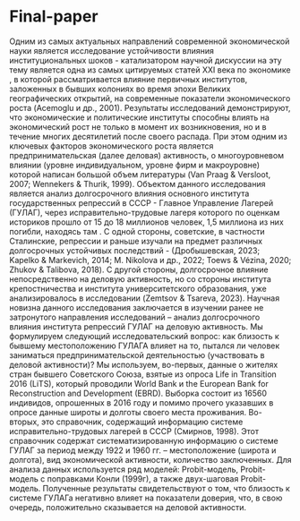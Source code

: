 # Final-paper
  Одним из самых актуальных направлений современной экономической науки является исследование устойчивости влияния институциональных шоков - катализатором научной дискуссии на эту тему является одна из самых цитируемых статей XXI века по экономике , в которой рассматривается влияние первичных институтов, заложенных в бывших колониях во время эпохи Великих географических открытий, на современные показатели экономического роста (Acemoglu и др., 2001). Результаты исследований демонстрируют, что экономические и политические институты способны влиять на экономический рост не только в момент их возникновения, но и в течение многих десятилетий после своего распада. При этом одним из ключевых факторов экономического роста является предпринимательская (далее деловая) активность, о многоуровневом влиянии (уровне индивидуальном, уровне фирм и макроуровне) которой написан большой объем литературы (Van Praag & Versloot, 2007; Wennekers & Thurik, 1999).
  Объектом данного исследования является анализ долгосрочного влияния основного института государственных репрессий в СССР - Главное Управление Лагерей (ГУЛАГ), через исправительно-трудовые лагеря которого по оценкам историков прошло от 15 до 18 миллионов человек, 1,5 миллиона из них погибли, находясь там . С одной стороны, советские, в частности Сталинские, репрессии и раньше изучали на предмет различных долгосрочных устойчивых последствий - (Дробышевская, 2023; Kapelko & Markevich, 2014; M. Nikolova и др., 2022; Toews & Vézina, 2020; Zhukov & Talibova, 2018). С другой стороны, долгосрочное влияние непосредственно на деловую активность, но со стороны института крепостничества и института университетского образования, уже анализировалось в исследовании (Zemtsov & Tsareva, 2023). Научная новизна данного исследования заключается в изучении ранее не затронутого направления исследований – анализ долгосрочного влияния института репрессий ГУЛАГ на деловую активность.
  Мы формулируем следующий исследовательский вопрос: как близость к бывшему местоположению ГУЛАГА влияет на то, пытался ли человек заниматься предпринимательской деятельностью (участвовать в деловой активности)?  Мы используем, во-первых, данные о жителях стран бывшего Советского Союза, взятые из опроса Life in Transition 2016 (LiTS), который проводили World Bank и the European Bank for Reconstruction and Development (EBRD). Выборка состоит из 16560 индивидов, опрошенных в 2016 году и помимо прочего указавших в опросе данные широты и долготы своего места проживания. Во-вторых, это справочник, содержащий информацию системе исправительно-трудовых лагерей в СССР (Смирнов, 1998). Этот справочник содержат систематизированную информацию о системе ГУЛАГ за период между 1922 и 1960 гг. – местоположение (широта и долгота), вид экономической активности, количество заключенных. Для анализа данных используется ряд моделей: Probit-модель, Probit-модель с поправками Конли (1999г), а также двух-шаговая Probit-модель. Полученные результаты свидетельствуют о том, что близость к системе ГУЛАГа негативно влияет на показатели доверия, что, в свою очередь, положительно сказывается на деловой активности.

